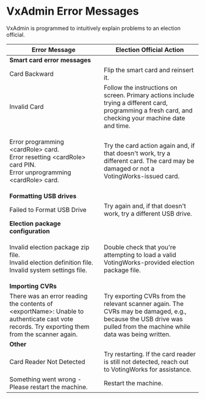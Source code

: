 # VxAdmin Error Messages

VxAdmin is programmed to intuitively explain problems to an election official.

| Error Message                                                                                                                                    | Election Official Action                                                                                                                                           |
| ------------------------------------------------------------------------------------------------------------------------------------------------ | ------------------------------------------------------------------------------------------------------------------------------------------------------------------ |
| **Smart card error messages**                                                                                                                    |                                                                                                                                                                    |
| Card Backward                                                                                                                                    | Flip the smart card and reinsert it.                                                                                                                               |
| Invalid Card                                                                                                                                     | Follow the instructions on screen. Primary actions include trying a different card, programming a fresh card, and checking your machine date and time.             |
| <p>Error programming &#x3C;cardRole> card.<br>Error resetting &#x3C;cardRole> card PIN.<br>Error unprogramming &#x3C;cardRole> card.</p>         | Try the card action again and, if that doesn't work, try a different card. The card may be damaged or not a VotingWorks-issued card.                               |
| **Formatting USB drives**                                                                                                                        |                                                                                                                                                                    |
| Failed to Format USB Drive                                                                                                                       | Try again and, if that doesn't work, try a different USB drive.                                                                                                    |
| **Election package configuration**                                                                                                               |                                                                                                                                                                    |
| <p>Invalid election package zip file.<br>Invalid election definition file.<br>Invalid system settings file.</p>                                  | Double check that you're attempting to load a valid VotingWorks-provided election package file.                                                                    |
| **Importing CVRs**                                                                                                                               |                                                                                                                                                                    |
|  There was an error reading the contents of \<exportName>: Unable to authenticate cast vote records. Try exporting them from the scanner again.  | Try exporting CVRs from the relevant scanner again. The CVRs may be damaged, e.g., because the USB drive was pulled from the machine while data was being written. |
| **Other**                                                                                                                                        |                                                                                                                                                                    |
| Card Reader Not Detected                                                                                                                         | Try restarting. If the card reader is still not detected, reach out to VotingWorks for assistance.                                                                 |
| Something went wrong - Please restart the machine.                                                                                               | Restart the machine.                                                                                                                                               |

